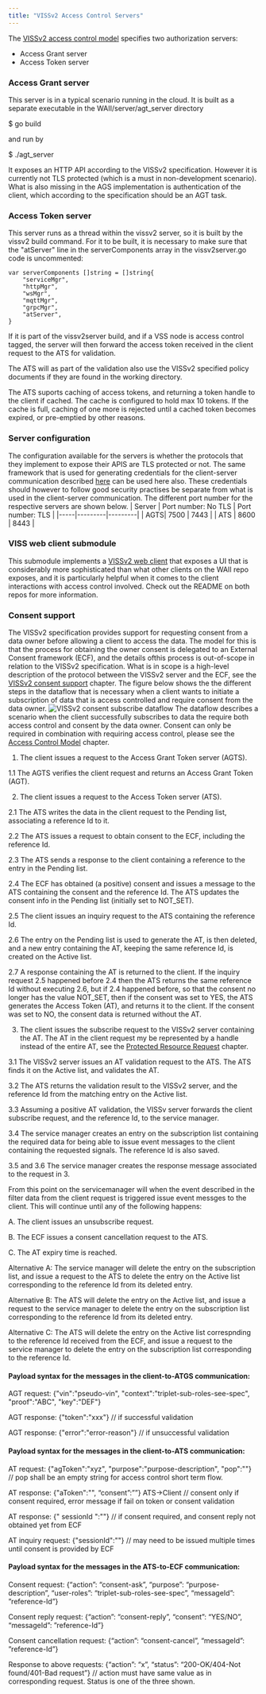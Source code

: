 ```yaml
---
title: "VISSv2 Access Control Servers"
---
```


The [VISSv2 access control model](https://raw.githack.com/w3c/automotive/gh-pages/spec/VISSv2_Core.html#access-control-model) specifies two authorization servers:
* Access Grant server
* Access Token server

### Access Grant server
This server is in a typical scenario running in the cloud. It is built as a separate executable in the WAII/server/agt_server directory

$ go build

and run by

$ ./agt_server

It exposes an HTTP API according to the VISSv2 specification. However it is currently not TLS protected (which is a must in non-development scenario).
What is also missing in the AGS implementation is authentication of the client, which according to the specification should be an AGT task.

### Access Token server

This server runs as a thread within the vissv2 server, so it is built by the vissv2 build command.
For it to be built, it is necessary to make sure that the "atServer" line in the serverComponents array in the vissv2server.go code is uncommented:
```
var serverComponents []string = []string{
	"serviceMgr",
	"httpMgr",
	"wsMgr",
	"mqttMgr",
	"grpcMgr",
	"atServer",
}
```
If it is part of the vissv2server build, and if a VSS node is access control tagged,
the server will then forward the access token received in the client request to the ATS for validation.

The ATS will as part of the validation also use the VISSv2 specified policy documents if they are found in the working directory.

The ATS suports caching of access tokens, and returning a token handle to the client if cached. The cache is configured to hold max 10 tokens.
If the cache is full, caching of one more is rejected until a cached token becomes expired, or pre-emptied by other reasons.

### Server configuration
The configuration available for the servers is whether the protocols that they implement to expose their APIS are TLS protected or not.
The same framework that is used for generating credentials for the client-server communication described [here](/automotive-viss2/server#tls-configuration) can be used here also.
These credentials should however to follow good security practises be separate from what is used in the client-server communication.
The different port number for the respective servers are shown below.
| Server  | Port number: No TLS | Port number: TLS |
|-----|---------|---------|
| AGTS|   7500  |   7443  |
| ATS |   8600  |   8443  |

### VISS web client submodule

This submodule implements a [VISSv2 web client](https://github.com/nicslabdev/viss-web-client/)
that exposes a UI that is considerably more sophisticated than what other clients on the WAII repo exposes,
and it is particularly helpful when it comes to the client interactions with access control involved.
Check out the README on both repos for more information.

### Consent support
The VISSv2 specification provides support for requesting consent from a data owner before allowing a client to access the data.
The model for this is that the process for obtaining the owner consent is delegated to an External Consent framework (ECF),
and the details ofthis process is out-of-scope in relation to the VISSv2 specification.
What is in scope is a high-level description of the protocol between the VISSv2 server and the ECF, see the
[VISSv2 consent support](https://raw.githack.com/w3c/automotive/gh-pages/spec/VISSv2_Core.html#consent-support) chapter.
The figure below shows the the different steps in the dataflow that is necessary when a client wants to initiate a subscription of data that is
access controlled and require consent from the data owner.
![VISSv2 consent subscribe dataflow](/automotive-viss2/images/VISSv2-consent-subscribe-dataflow.jpg?width=25pc)
The dataflow describes a scenario when the client successfully subscribes to data the require both access control and consent by the data owner.
Consent can only be required in combination with requiring access control, please see the
[Access Control Model](https://raw.githack.com/w3c/automotive/gh-pages/spec/VISSv2_Core.html#access-control-model) chapter.

1. The client issues a request to the Access Grant Token server (AGTS).

1.1 The AGTS verifies the client request and returns an Access Grant Token (AGT).

2. The client issues a request to the Access Token server (ATS).

2.1 The ATS writes the data in the client request to the Pending list, associating a reference Id to it.

2.2 The ATS issues a request to obtain consent to the ECF, including the reference Id.

2.3 The ATS sends a response to the client containing a reference to the entry in the Pending list.

2.4 The ECF has obtained (a positive) consent and issues a message to the ATS containing the consent and the reference Id.
The ATS updates the consent info in the Pending list (initially set to NOT_SET).

2.5 The client issues an inquiry request to the ATS containing the reference Id.

2.6 The entry on the Pending list is used to generate the AT, is then deleted, and a new entry containing the AT, keeping the same reference Id, is created on the Active list.

2.7 A response containing the AT is returned to the client. If the inquiry request 2.5 happened before 2.4 then the ATS returns the same reference Id without executing 2.6,
but if 2.4 happened before, so that the consent no longer has the value NOT_SET, then if the consent was set to YES,
the ATS generates the Access Token (AT), and returns it to the client. If the consent was set to NO, the consent data is returned without the AT.

3. The client issues the subscribe request to the VISSv2 server containing the AT. The AT in the client request my be represented by a handle instead of the entire AT,
see the [Protected Resource Request](https://raw.githack.com/w3c/automotive/gh-pages/spec/VISSv2_Core.html#protected-resource-request) chapter.

3.1 The VISSv2 server issues an AT validation request to the ATS. The ATS finds it on the Active list, and validates the AT.

3.2 The ATS returns the validation result to the VISSv2 server, and the reference Id from the matching entry on the Active list.

3.3 Assuming a positive AT validation, the VISSv server forwards the client subscribe request, and the reference Id, to the service manager.

3.4 The service manager creates an entry on the subscription list containing the required data for being able to issue event messages to the client containing the
requested signals. The reference Id is also saved.

3.5 and 3.6 The service manager creates the response message associated to the request in 3.

From this point on the servicemanager will when the event described in the filter data from the client request is triggered issue event messges to the client.
This will continue until any of the following happens:

A. The client issues an unsubscribe request.

B. The ECF issues a consent cancellation request to the ATS.

C. The AT expiry time is reached.

Alternative A:
The service manager will delete the entry on the subscription list, and issue a request to the ATS to delete the entry on the Active list corresponding to the
reference Id from its deleted entry.

Alternative B:
The ATS will delete the entry on the Active list, and issue a request to the service manager to delete the entry on the subscription list corresponding to the
reference Id from its deleted entry.

Alternative C:
The ATS will delete the entry on the Active list correspnding to the reference Id received from the ECF,
and issue a request to the service manager to delete the entry on the subscription list corresponding to the reference Id.

#### Payload syntax for the messages in the client-to-ATGS communication:

AGT request: {"vin":"pseudo-vin", "context":"triplet-sub-roles-see-spec", "proof":"ABC", "key":"DEF"}

AGT response: {"token":"xxx"}  // if successful validation

AGT response: {"error":"error-reason"}  // if unsuccessful validation

#### Payload syntax for the messages in the client-to-ATS communication:

AT request: {"agToken":"xyz", "purpose":"purpose-description", "pop":""}  // pop shall be an empty string for access control short term flow.

AT response: {"aToken":"", “consent”:””} ATS->Client // consent only if consent required, error message if fail on token or consent validation

AT response: {" sessionId ":""} // if consent required, and consent reply not obtained yet from ECF

AT inquiry request: {"sessionId":""}  // may need to be issued multiple times until consent is provided by ECF


#### Payload syntax for the messages in the ATS-to-ECF communication:

Consent request: {“action”: “consent-ask”, “purpose”: “purpose-description”, “user-roles”: “triplet-sub-roles-see-spec”, “messageId”: ”reference-Id”}

Consent reply request: {“action”: “consent-reply”, “consent”: “YES/NO”, “messageId”: ”reference-Id”}

Consent cancellation request: {“action”: “consent-cancel”, “messageId”: ”reference-Id”}

Response to above requests: {“action”: “x”, “status”: “200-OK/404-Not found/401-Bad request”} // action must have same value as in corresponding request. Status is one of the three shown.

